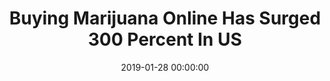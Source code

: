 ---
_external_link: https://www.ibtimes.com/buying-marijuana-online-has-surged-300-percent-us-2756756
archived_url: https://web.archive.org/web/20210616204041/https://www.ibtimes.com/buying-marijuana-online-has-surged-300-percent-us-2756756
article: 'Americans are getting creative in finding ways to gain access to marijuana
  online, even if they arent legally allowed to do so, a recent study found. According
  to research published on the American Journal of Preventive Medicine, millions are
  looking for marijuana retailers on the internet, with the rate rising by almost
  300 percent from 2005 to 2017. While this number seems normal given that many U.S.
  states have already legalized the use of marijuana for various health and recreational
  purposes, its easy availability online sans any form of regulation poses a public
  health threat. For one, buying and selling cannabis on the internet is illegal because
  it is a largely uncontrolled market and its sellers do not follow a screening system
  with their buyers. In a news release on EurekAlert, research lead John W. Ayers,
  associate research professor from the San Diego State University Graduate School
  of Public Health, said that anybody, regardless of location and age, is able to
  purchase marijuana using their laptops and mobile devices. Photo: Getty Images/
  Don MacKinnon/AFP The proponents looked into typical Google searches typed in by
  those buying marijuana online and found that the highest numbers came from Colorado,
  Nevada, Oregon and Washington, with search volumes rising between 1.4 million and
  2.4 million every month from 2005 to 2017. The research monitored search terms such
  as "cannabis," "weed," "marijuana" and "pot," combined with action words like "order,"
  "shop," "buy" and more. Some websites that freely sell cannabis have already been
  taken down, but knowing the internet, surely there are thousands more possible sources.
  University College Cork, Ireland professor Theodore Caputi, one of the lead authors
  of the study, was quoted by Study Finds as saying that despite the legalization
  of marijuana in some U.S. states, online selling disables the government from collecting
  the necessary taxes that would help support the cost of providing public health
  services related to its use. In addition, its instant availability only creates
  greater dependence that covers even the very young. Recreational marijuana for users
  over the age of 21 is currently legal in 10 U.S. states. Medical use is allowed
  in 33 states.'
date: '2019-01-28 00:00:00'
description: A study shows that millions are looking for marijuana retailers on the
  internet, with the rate rising by almost 300 percent from 2005 to 2017.
headline: Buying Marijuana Online Has Surged 300 Percent In US
image:
  focal_point: Smart
original_url: https://www.ibtimes.com/buying-marijuana-online-has-surged-300-percent-us-2756756
outline_html: '<p>Americans are getting creative in finding ways to gain access to
  marijuana online, even if they aren&rsquo;t legally allowed to do so, a recent study
  found. According to research published on the American Journal of Preventive Medicine,
  millions are looking for marijuana retailers on the internet, with the rate rising
  by almost 300 percent from 2005 to 2017.</p>

  <p>While this number seems normal given that many U.S. states have already legalized
  the use of marijuana for various health and recreational purposes, its easy availability
  online sans any form of regulation poses a public health threat. For one, buying
  and selling cannabis on the internet is illegal because it is a largely uncontrolled
  market and its sellers do not follow a screening system with their buyers.</p>

  <p>In a news release on <a href="https://www.eurekalert.org/pub_releases/2018-03/sdsu-moa032018.php">EurekAlert</a>,
  research lead John W. Ayers, associate research professor from the San Diego State
  University Graduate School of Public Health, said that anybody, regardless of location
  and age, is able to purchase marijuana using their laptops and mobile devices.</p>

  <figure><picture><source data-srcset="https://s1.ibtimes.com/sites/www.ibtimes.com/files/styles/embed/public/2019/01/28/marijuana.jpg
  1x" media="(min-width: 1200px)"></source><source data-srcset="https://s1.ibtimes.com/sites/www.ibtimes.com/files/styles/embed-md/public/2019/01/28/marijuana.jpg
  1x" media="(min-width: 992px)"></source><source data-srcset="https://s1.ibtimes.com/sites/www.ibtimes.com/files/styles/embed-md/public/2019/01/28/marijuana.jpg
  1x" media="(min-width: 768px)"></source><source data-srcset="https://s1.ibtimes.com/sites/www.ibtimes.com/files/styles/embed-md/public/2019/01/28/marijuana.jpg
  1x" media="(min-width: 481px)"></source><source data-srcset="https://s1.ibtimes.com/sites/www.ibtimes.com/files/styles/embed-sm/public/2019/01/28/marijuana.jpg
  1x" media="(min-width: 0px)"></source><img alt="marijuana" src="https://s1.ibtimes.com/sites/www.ibtimes.com/files/styles/embed/public/2019/01/28/marijuana.jpg"></img></picture></figure>

  <p>The proponents looked into typical Google searches typed in by those buying marijuana
  online and found that the highest numbers came from Colorado, Nevada, Oregon and
  Washington, with search volumes rising between 1.4 million and 2.4 million every
  month from 2005 to 2017. The research monitored search terms such as &ldquo;cannabis,&rdquo;
  &ldquo;weed,&quot; &ldquo;marijuana&rdquo; and &ldquo;pot,&rdquo; combined with
  action words like &ldquo;order,&rdquo; &ldquo;shop,&rdquo; &ldquo;buy&rdquo; and
  more. Some websites that freely sell cannabis have already been taken down, but
  knowing the internet, surely there are thousands more possible sources.</p>

  <p>University College Cork, Ireland professor Theodore Caputi, one of the lead authors
  of the study, was quoted by <a href="https://www.studyfinds.org/millions-americans-finding-buying-illegal-marijuana-online/">Study
  Finds</a> as saying that despite the legalization of marijuana in some U.S. states,
  online selling disables the government from collecting the necessary taxes that
  would help support the cost of providing public health services related to its use.
  In addition, its instant availability only creates greater dependence that covers
  even the very young.</p>

  <p><a href="https://www.businessinsider.com/legal-marijuana-states-2018-1">Recreational
  marijuana</a> for users over the age of 21 is currently legal in 10 U.S. states.
  Medical use is allowed in 33 states.</p>'
outline_img: https://www.google.com/s2/favicons?domain=ibtimes.com
publication: International Business Times
summary: Americans are getting creative in finding ways to gain access to marijuana
  online, even if they arent legally allowed to do so, a recent study found. For one,
  buying and selling cannabis on the internet is illegal because it is a largely uncontrolled
  market and its sellers do not follow...
title: Buying Marijuana Online Has Surged 300 Percent In US

---
